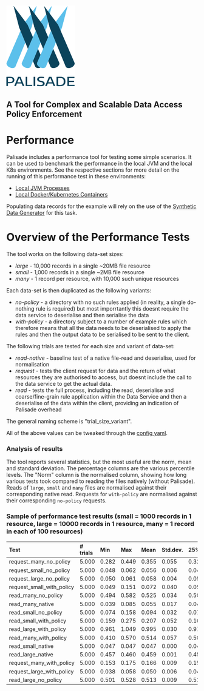 <!---
Copyright 2018-2021 Crown Copyright

Licensed under the Apache License, Version 2.0 (the "License");
you may not use this file except in compliance with the License.
You may obtain a copy of the License at

  http://www.apache.org/licenses/LICENSE-2.0

Unless required by applicable law or agreed to in writing, software
distributed under the License is distributed on an "AS IS" BASIS,
WITHOUT WARRANTIES OR CONDITIONS OF ANY KIND, either express or implied.
See the License for the specific language governing permissions and
limitations under the License.
--->
# <img src="../logos/logo.svg" width="180">

## A Tool for Complex and Scalable Data Access Policy Enforcement

# Performance
Palisade includes a performance tool for testing some simple scenarios.
It can be used to benchmark the performance in the local JVM and the local K8s environments. 
See the respective sections for more detail on the running of this performance test in these environments:
* [Local JVM Processes](../deployment-jvm/local-jvm/README.md)
* [Local Docker/Kubernetes Containers](../deployment-k8s/local-k8s/README.md)

Populating data records for the example will rely on the use of the [Synthetic Data Generator](https://github.com/gchq/synthetic-data-generator) for this task.

# Overview of the Performance Tests
The tool works on the following data-set sizes:

* *large* - 10,000 records in a single ~20MB file resource
* *small* - 1,000 records in a single ~2MB file resource
* *many* - 1 record per resource, with 10,000 such unique resources

Each data-set is then duplicated as the following variants:

* *no-policy* - a directory with no such rules applied (in reality, a single do-nothing rule is required) but most imporrtantly this doesnt require the data service to deserialise and then serialise the data
* *with-policy* - a directory subject to a number of example rules which therefore means that all the data needs to be deserialised to apply the rules and then the output data to be serialised to be sent to the client.

The following trials are tested for each size and variant of data-set:

* *read-native* - baseline test of a native file-read and deserialise, used for normalisation
* *request* - tests the client request for data and the return of what resources they are authorised to access, but doesnt include the call to the data service to get the actual data.
* *read* - tests the full process, including the read, deserialise and coarse/fine-grain rule application within the Data Service and then a deserialise of the data within the client, providing an indication of Palisade overhead

The general naming scheme is "trial_size_variant".

All of the above values can be tweaked through the [config yaml](src/main/resources/application.yaml).


### Analysis of results

The tool reports several statistics, but the most useful are the norm, mean and standard deviation.
The percentage columns are the various percentile levels.
The "Norm" column is the normalised column, showing how long various tests took compared to reading the files natively (without Palisade).
Reads of `large`, `small` and `many` files are normalised against their corresponding native read.
Requests for `with-policy` are normalised against their corresponding `no-policy` requests.

### Sample of performance test results (small = 1000 records in 1 resource, large = 10000 records in 1 resource, many = 1 record in each of 100 resources)

| Test                            |  # trials |        Min |        Max |       Mean |   Std.dev. |        25% |        50% |        75% |        99% |       Norm |
|:--------------------------------|:----------|:-----------|:-----------|:-----------|:-----------|:-----------|:-----------|:-----------|:-----------|:-----------|
| request_many_no_policy          |     5.000 |      0.282 |      0.449 |      0.355 |      0.055 |      0.323 |      0.360 |      0.362 |      0.445 |      1.000 |
| request_small_no_policy         |     5.000 |      0.048 |      0.062 |      0.056 |      0.006 |      0.049 |      0.058 |      0.060 |      0.062 |      1.000 |
| request_large_no_policy         |     5.000 |      0.050 |      0.061 |      0.058 |      0.004 |      0.057 |      0.060 |      0.060 |      0.061 |      1.000 |
| request_small_with_policy       |     5.000 |      0.049 |      0.151 |      0.072 |      0.040 |      0.050 |      0.053 |      0.059 |      0.148 |      1.302 |
| read_many_no_policy             |     5.000 |      0.494 |      0.582 |      0.525 |      0.034 |      0.502 |      0.504 |      0.545 |      0.581 |      9.561 |
| read_many_native                |     5.000 |      0.039 |      0.085 |      0.055 |      0.017 |      0.040 |      0.047 |      0.064 |      0.084 |      1.000 |
| read_small_no_policy            |     5.000 |      0.074 |      0.158 |      0.094 |      0.032 |      0.076 |      0.077 |      0.083 |      0.155 |      2.000 |
| read_small_with_policy          |     5.000 |      0.159 |      0.275 |      0.207 |      0.052 |      0.167 |      0.169 |      0.265 |      0.275 |      4.419 |
| read_large_with_policy          |     5.000 |      0.961 |      1.049 |      0.995 |      0.030 |      0.977 |      0.988 |      0.997 |      1.047 |      2.168 |
| read_many_with_policy           |     5.000 |      0.410 |      0.570 |      0.514 |      0.057 |      0.504 |      0.537 |      0.551 |      0.569 |      9.357 |
| read_small_native               |     5.000 |      0.047 |      0.047 |      0.047 |      0.000 |      0.047 |      0.047 |      0.047 |      0.047 |      1.000 |
| read_large_native               |     5.000 |      0.457 |      0.460 |      0.459 |      0.001 |      0.457 |      0.459 |      0.460 |      0.460 |      1.000 |
| request_many_with_policy        |     5.000 |      0.153 |      0.175 |      0.166 |      0.009 |      0.158 |      0.169 |      0.175 |      0.175 |      0.467 |
| request_large_with_policy       |     5.000 |      0.038 |      0.058 |      0.050 |      0.006 |      0.049 |      0.051 |      0.052 |      0.058 |      0.860 |
| read_large_no_policy            |     5.000 |      0.501 |      0.528 |      0.513 |      0.009 |      0.511 |      0.513 |      0.515 |      0.528 |      1.119 |